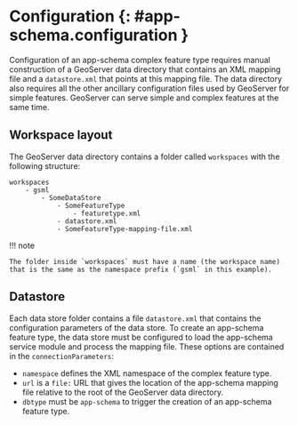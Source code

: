 # Configuration {: #app-schema.configuration }

Configuration of an app-schema complex feature type requires manual construction of a GeoServer data directory that contains an XML mapping file and a `datastore.xml` that points at this mapping file. The data directory also requires all the other ancillary configuration files used by GeoServer for simple features. GeoServer can serve simple and complex features at the same time.

## Workspace layout

The GeoServer data directory contains a folder called `workspaces` with the following structure:

    workspaces
        - gsml
            - SomeDataStore
                - SomeFeatureType
                    - featuretype.xml
                - datastore.xml
                - SomeFeatureType-mapping-file.xml

!!! note

    The folder inside `workspaces` must have a name (the workspace name) that is the same as the namespace prefix (`gsml` in this example).

## Datastore

Each data store folder contains a file `datastore.xml` that contains the configuration parameters of the data store. To create an app-schema feature type, the data store must be configured to load the app-schema service module and process the mapping file. These options are contained in the `connectionParameters`:

-   `namespace` defines the XML namespace of the complex feature type.
-   `url` is a `file:` URL that gives the location of the app-schema mapping file relative to the root of the GeoServer data directory.
-   `dbtype` must be `app-schema` to trigger the creation of an app-schema feature type.
